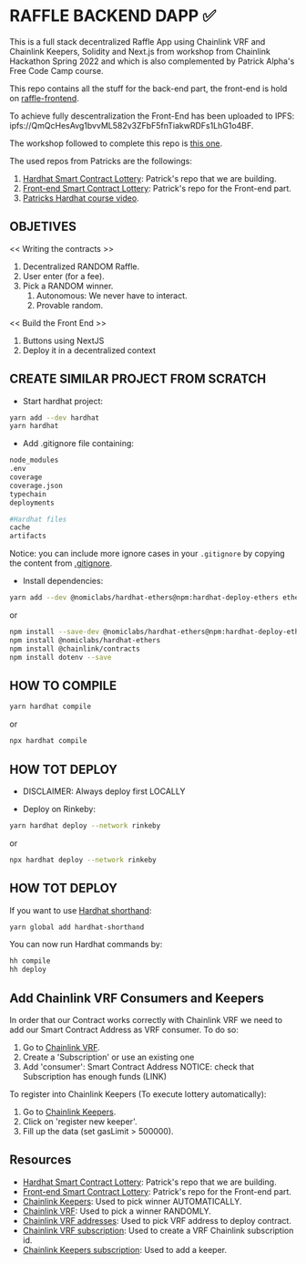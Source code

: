 # RAFFLE BACKEND DAPP ✅

This is a full stack decentralized Raffle App using Chainlink VRF and Chainlink Keepers, Solidity and Next.js from workshop from Chainlink Hackathon Spring 2022 and which is also complemented by Patrick Alpha's Free Code Camp course.

This repo contains all the stuff for the back-end part, the front-end is hold on [raffle-frontend](https://github.com/JMariadlcs/raffle-frontend).

To achieve fully descentralization the Front-End has been uploaded to IPFS: ipfs://QmQcHesAvg1bvvML582v3ZFbF5fnTiakwRDFs1LhG1o4BF.

The workshop followed to complete this repo is [this one](https://www.youtube.com/watch?v=8bMrko6iD9Q&t=5445s).

The used repos from Patricks are the followings:

1. [Hardhat Smart Contract Lottery](https://github.com/PatrickAlphaC/hardhat-smartcontract-lottery-fcc): Patrick's repo that we are building.
2. [Front-end Smart Contract Lottery](https://github.com/PatrickAlphaC/nextjs-smartcontract-lottery-fcc): Patrick's repo for the Front-end part.
3. [Patricks Hardhat course video](https://github.com/PatrickAlphaC/hardhat-fund-me-fcc).

## OBJETIVES

<< Writing the contracts >>

1. Decentralized RANDOM Raffle.
2. User enter (for a fee).
3. Pick a RANDOM winner.
    1. Autonomous: We never have to interact.
    2. Provable random.

<< Build the Front End >>

1. Buttons using NextJS
2. Deploy it in a decentralized context

## CREATE SIMILAR PROJECT FROM SCRATCH

-   Start hardhat project:

```bash
yarn add --dev hardhat
yarn hardhat
```

-   Add .gitignore file containing:

```bash
node_modules
.env
coverage
coverage.json
typechain
deployments

#Hardhat files
cache
artifacts
```

Notice: you can include more ignore cases in your `.gitignore` by copying the content from [.gitignore](https://github.com/JMariadlcs/raffle-full-stack/blob/main/.gitignore).

-   Install dependencies:

```bash
yarn add --dev @nomiclabs/hardhat-ethers@npm:hardhat-deploy-ethers ethers @nomiclabs/hardhat-etherscan @nomiclabs/hardhat-waffle chai ethereum-waffle hardhat hardhat-contract-sizer hardhat-deploy hardhat-gas-reporter prettier prettier-plugin-solidity solhint solidity-coverage dotenv @chainlink/contracts
```

or

```bash
npm install --save-dev @nomiclabs/hardhat-ethers@npm:hardhat-deploy-ethers ethers
npm install @nomiclabs/hardhat-ethers
npm install @chainlink/contracts
npm install dotenv --save
```

## HOW TO COMPILE

```bash
yarn hardhat compile
```

or

```bash
npx hardhat compile
```

## HOW TOT DEPLOY

-   DISCLAIMER: Always deploy first LOCALLY

-   Deploy on Rinkeby:

```bash
yarn hardhat deploy --network rinkeby
```

or

```bash
npx hardhat deploy --network rinkeby
```

## HOW TOT DEPLOY

If you want to use [Hardhat shorthand](https://hardhat.org/guides/shorthand):

```bash
yarn global add hardhat-shorthand
```

You can now run Hardhat commands by:

```bash
hh compile
hh deploy
```

## Add Chainlink VRF Consumers and Keepers

In order that our Contract works correctly with Chainlink VRF we need to add our Smart Contract Address as VRF consumer. To do so:

1. Go to [Chainlink VRF](https://vrf.chain.link).
2. Create a 'Subscription' or use an existing one
3. Add 'consumer': Smart Contract Address
   NOTICE: check that Subscription has enough funds (LINK)

To register into Chainlink Keepers (To execute lottery automatically):

1. Go to [Chainlink Keepers](https://keepers.chain.link/).
2. Click on 'register new keeper'.
3. Fill up the data (set gasLimit > 500000).

## Resources

-   [Hardhat Smart Contract Lottery](https://github.com/PatrickAlphaC/hardhat-smartcontract-lottery-fcc): Patrick's repo that we are building.
-   [Front-end Smart Contract Lottery](https://github.com/PatrickAlphaC/nextjs-smartcontract-lottery-fcc): Patrick's repo for the Front-end part.
-   [Chainlink Keepers](https://docs.chain.link/docs/chainlink-keepers/introduction/): Used to pick winner AUTOMATICALLY.
-   [Chainlink VRF](https://docs.chain.link/docs/get-a-random-number/): Used to pick a winner RANDOMLY.
-   [Chainlink VRF addresses](https://docs.chain.link/docs/vrf-contracts/): Used to pick VRF address to deploy contract.
-   [Chainlink VRF subscription](https://vrf.chain.link): Used to create a VRF Chainlink subscription id.
-   [Chainlink Keepers subscription](https://keepers.chain.link/): Used to add a keeper.

